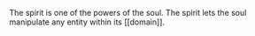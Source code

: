 The spirit is one of the powers of the soul.
The spirit lets the soul manipulate any entity within its [[domain]].
